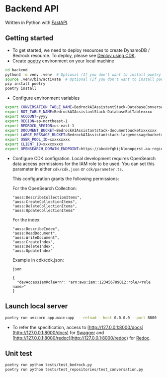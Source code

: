 # Backend API

Written in Python with [FastAPI](https://fastapi.tiangolo.com/).

## Getting started

- To get started, we need to deploy resources to create DynamoDB / Bedrock resource. To deploy, please see [Deploy using CDK](../README.md#deploy-using-cdk).
- Create [poetry](https://python-poetry.org/) environment on your local machine

```sh
cd backend
python3 -m venv .venv  # Optional (If you don't want to install poetry on your env)
source .venv/bin/activate  # Optional (If you don't want to install poetry on your env)
pip install poetry
poetry install
```

- Configure environment variables

```sh
export CONVERSATION_TABLE_NAME=BedrockAIAssistantStack-DatabaseConversationTablexxxx
export BOT_TABLE_NAME=BedrockAIAssistantStack-DatabaseBotTablexxxx
export ACCOUNT=yyyy
export REGION=ap-northeast-1
export BEDROCK_REGION=us-east-1
export DOCUMENT_BUCKET=BedrockAIAssistantstack-documentbucketxxxxxxx
export LARGE_MESSAGE_BUCKET=BedrockAIAssistantstack-largemessagebucketxxx
export USER_POOL_ID=xxxxxxxxx
export CLIENT_ID=xxxxxxxxx
export OPENSEARCH_DOMAIN_ENDPOINT=https://abcdefghijklmnopqrst.aa-region-1.aoss.amazonaws.com
```

- Configure CDK configration.
Local development requires OpenSearch data access permissions for the IAM role to be used. You can set this parameter in either `cdk/cdk.json` or `cdk/parameter.ts`.

  This configuration grants the following permissions:

  For the OpenSearch Collection:

    ```
    "aoss:DescribeCollectionItems",
    "aoss:CreateCollectionItems", 
    "aoss:DeleteCollectionItems",
    "aoss:UpdateCollectionItems"
    ```

  For the index:

    ```
    "aoss:DescribeIndex", 
    "aoss:ReadDocument", 
    "aoss:WriteDocument",
    "aoss:CreateIndex",
    "aoss:DeleteIndex",
    "aoss:UpdateIndex"
    ```

  Example in cdk/cdk.json:
    ```
    json 

    {
      "devAccessIamRoleArn": "arn:aws:iam::123456789012:role/<role name>"
    }
    ```

## Launch local server

```sh
poetry run uvicorn app.main:app  --reload --host 0.0.0.0 --port 8000
```

- To refer the specification, access to [http://127.0.0.1:8000/docs](http://127.0.0.1:8000/docs) for [Swagger](https://swagger.io/) and [http://127.0.0.1:8000/redoc](http://127.0.0.1:8000/redoc) for [Redoc](https://github.com/Redocly/redoc).

## Unit test

```sh
poetry run python tests/test_bedrock.py
poetry run python tests/test_repositories/test_conversation.py
```
